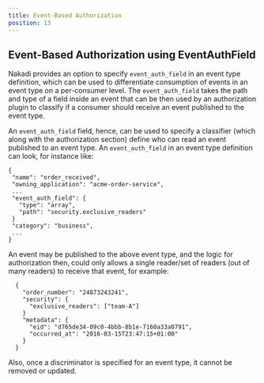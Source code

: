 ```yaml
---
title: Event-Based Authorization
position: 13
---
```


## Event-Based Authorization using EventAuthField

Nakadi provides an option to specify `event_auth_field` in an event type definition, which can be used to differentiate
 consumption of events in an event type on a per-consumer level. The `event_auth_field` takes the path and type of a
 field inside an event that can be then used by an authorization plugin to classify if a consumer should receive an
 event published to the event type.

 An `event_auth_field` field, hence, can be used to specify a classifier (which along with the authorization section)
 define who can read an event published to an event type.
 An `event_auth_field` in an event type definition can look, for instance like:

 ```
{
  "name": "order_received",
  "owning_application": "acme-order-service",
  ...
  "event_auth_field": {
    "type": "array",
    "path": "security.exclusive_readers"
  }
  "category": "business",
  ...
}
```

An event may be published to the above event type, and the logic for authorization then, could only allows a single
 reader/set of readers (out of many readers) to receive that event, for example:

```
  {
    "order_number": "24873243241",
    "security": {
      "exclusive_readers": ["team-A"]
    }
    "metadata": {
      "eid": "d765de34-09c0-4bbb-8b1e-7160a33a0791",
      "occurred_at": "2016-03-15T23:47:15+01:00"
    }
  }
```

 Also, once a discriminator is specified for an event type, it cannot be removed or updated.
